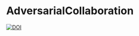 # AdversarialCollaboration

[![DOI](https://zenodo.org/badge/DOI/10.5281/zenodo.11458547.svg)](https://doi.org/10.5281/zenodo.11458547)
